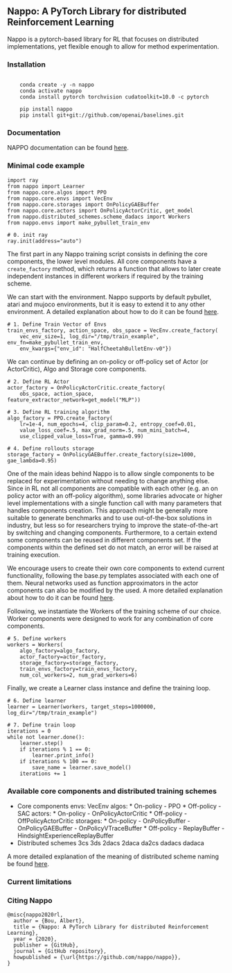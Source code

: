 ## Nappo: A PyTorch Library for distributed Reinforcement Learning

Nappo is a pytorch-based library for RL that focuses on distributed implementations, yet flexible enough to allow for method experimentation.

### Installation
```

    conda create -y -n nappo
    conda activate nappo
    conda install pytorch torchvision cudatoolkit=10.0 -c pytorch

    pip install nappo
    pip install git+git://github.com/openai/baselines.git

```

### Documentation

NAPPO documentation can be found [here](http://nappo.readthedocs.io/).

### Minimal code example


```
import ray
from nappo import Learner
from nappo.core.algos import PPO
from nappo.core.envs import VecEnv
from nappo.core.storages import OnPolicyGAEBuffer
from nappo.core.actors import OnPolicyActorCritic, get_model
from nappo.distributed_schemes.scheme_dadacs import Workers
from nappo.envs import make_pybullet_train_env

# 0. init ray
ray.init(address="auto")

```

The first part in any Nappo training script consists in defining the core components, the lower level modules. All core components have a `create_factory` method, which returns a function that allows to later create independent instances in different workers if required by the training scheme.

We can start with the environment. Nappo supports by default pybullet, atari and mujoco environments, but it is easy to extend it to any other environment. A detailed explanation about how to do it can be found [here](http://nappo.readthedocs.io/).

```
# 1. Define Train Vector of Envs
train_envs_factory, action_space, obs_space = VecEnv.create_factory(
    vec_env_size=1, log_dir="/tmp/train_example", env_fn=make_pybullet_train_env,
    env_kwargs={"env_id": "HalfCheetahBulletEnv-v0"})
```

We can continue by defining an on-policy or off-policy set of Actor (or ActorCritic), Algo and Storage core components.

```
# 2. Define RL Actor
actor_factory = OnPolicyActorCritic.create_factory(
    obs_space, action_space, feature_extractor_network=get_model("MLP"))

# 3. Define RL training algorithm
algo_factory = PPO.create_factory(
    lr=1e-4, num_epochs=4, clip_param=0.2, entropy_coef=0.01,
    value_loss_coef=.5, max_grad_norm=.5, num_mini_batch=4,
    use_clipped_value_loss=True, gamma=0.99)

# 4. Define rollouts storage
storage_factory = OnPolicyGAEBuffer.create_factory(size=1000, gae_lambda=0.95)
```

One of the main ideas behind Nappo is to allow single components to be replaced for experimentation without needing to change anything else. Since in RL not all components are compatible with each other (e.g. an on policy actor with an off-policy algorithm), some libraries advocate or higher level implementations with a single function call with many parameters that handles components creation. This approach might be generally more suitable to generate benchmarks and to use out-of-the-box solutions in industry, but less so for researchers trying to improve the state-of-the-art by switching and changing components. Furthermore, to a certain extend some components can be reused in different components set. If the components within the defined set do not match, an error will be raised at training execution.

We encourage users to create their own core components to extend current functionality, following the base.py templates associated with each one of them. Neural networks used as function approximators in the actor components can also be modified by the used. A more detailed explanation about how to do it can be found [here](http://nappo.readthedocs.io/).

Following, we instantiate the Workers of the training scheme of our choice. Worker components were designed to work for any combination of core components.

```
# 5. Define workers
workers = Workers(
    algo_factory=algo_factory,
    actor_factory=actor_factory,
    storage_factory=storage_factory,
    train_envs_factory=train_envs_factory,
    num_col_workers=2, num_grad_workers=6)
```

Finally, we create a Learner class instance and define the training loop.

```
# 6. Define learner
learner = Learner(workers, target_steps=1000000, log_dir="/tmp/train_example")

# 7. Define train loop
iterations = 0
while not learner.done():
    learner.step()
    if iterations % 1 == 0:
        learner.print_info()
    if iterations % 100 == 0:
        save_name = learner.save_model()
    iterations += 1
```

### Available core components and distributed training schemes

* Core components
    envs: VecEnv
    algos:
        * On-policy
            - PPO
        * Off-policy
            - SAC
    actors:
        * On-policy
            - OnPolicyActorCritic
        * Off-policy
            - OffPolicyActorCritic
    storages:
        * On-policy
            - OnPolicyBuffer
            - OnPolicyGAEBuffer
            - OnPolicyVTraceBuffer
        * Off-policy
            - ReplayBuffer
            - HindsightExperienceReplayBuffer
* Distributed schemes
    3cs
    3ds
    2dacs
    2daca
    da2cs
    dadacs
    dadaca

A more detailed explanation of the meaning of distributed scheme naming be found [here](http://nappo.readthedocs.io/).

### Current limitations


### Citing Nappo

```
@misc{nappo2020rl,
  author = {Bou, Albert},
  title = {Nappo: A PyTorch Library for distributed Reinforcement Learning},
  year = {2020},
  publisher = {GitHub},
  journal = {GitHub repository},
  howpublished = {\url{https://github.com/nappo/nappo}},
}
```
